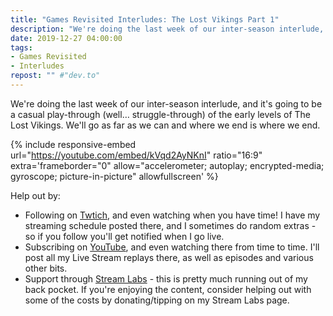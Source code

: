 ```yaml
---
title: "Games Revisited Interludes: The Lost Vikings Part 1"
description: "We're doing the last week of our inter-season interlude, and it's going to be a casual play-through (well&hellip; struggle-through) of the early levels of The Lost Vikings. We'll go as far as we can and where we end is where we end."
date: 2019-12-27 04:00:00
tags:
- Games Revisited
- Interludes
repost: "" #"dev.to"
---
```


We're doing the last week of our inter-season interlude, and it's going to be a casual play-through (well&hellip; struggle-through) of the early levels of The Lost Vikings. We'll go as far as we can and where we end is where we end.
<!--more-->

{% include responsive-embed url="https://youtube.com/embed/kVqd2AyNKnI" ratio="16:9" extra='frameborder="0" allow="accelerometer; autoplay; encrypted-media; gyroscope; picture-in-picture" allowfullscreen' %}

Help out by:
 * Following on [Twtich](https://twitch.tv/AnonJr_Live), and even watching when you have time! I have my streaming schedule posted there, and I sometimes do random extras - so if you follow you'll get notified when I go live.
 * Subscribing on [YouTube](http://www.youtube.com/channel/UCXafqhKHbkSUIrq0LAuu0tw), and even watching there from time to time. I'll post all my Live Stream replays there, as well as episodes and various other bits.
 * Support through [Stream Labs](https://streamlabs.com/anonjr_live) - this is pretty much running out of my back pocket. If you're enjoying the content, consider helping out with some of the costs by donating/tipping on my Stream Labs page.